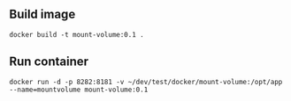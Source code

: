 

## Build image

`docker build -t mount-volume:0.1 .`

## Run container

`docker run -d -p 8282:8181 -v ~/dev/test/docker/mount-volume:/opt/app --name=mountvolume mount-volume:0.1`
